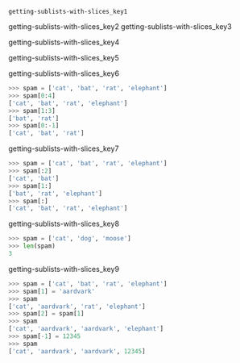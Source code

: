 ```ngMeta
getting-sublists-with-slices_key1
```

getting-sublists-with-slices_key2
getting-sublists-with-slices_key3


getting-sublists-with-slices_key4


getting-sublists-with-slices_key5


getting-sublists-with-slices_key6


```python
>>> spam = ['cat', 'bat', 'rat', 'elephant']
>>> spam[0:4]
['cat', 'bat', 'rat', 'elephant']
>>> spam[1:3]
['bat', 'rat']
>>> spam[0:-1]
['cat', 'bat', 'rat']
```
getting-sublists-with-slices_key7


```python
>>> spam = ['cat', 'bat', 'rat', 'elephant']
>>> spam[:2]
['cat', 'bat']
>>> spam[1:]
['bat', 'rat', 'elephant']
>>> spam[:]
['cat', 'bat', 'rat', 'elephant']
```
getting-sublists-with-slices_key8


```python
>>> spam = ['cat', 'dog', 'moose']
>>> len(spam)
3
```
getting-sublists-with-slices_key9


```python
>>> spam = ['cat', 'bat', 'rat', 'elephant']
>>> spam[1] = 'aardvark'
>>> spam
['cat', 'aardvark', 'rat', 'elephant']
>>> spam[2] = spam[1]
>>> spam
['cat', 'aardvark', 'aardvark', 'elephant']
>>> spam[-1] = 12345
>>> spam
['cat', 'aardvark', 'aardvark', 12345]
```
